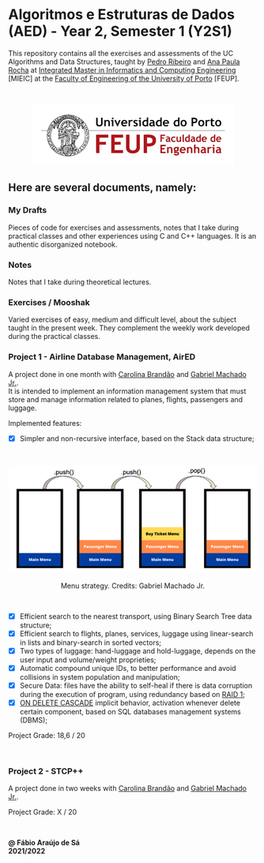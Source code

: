 # Algoritmos e Estruturas de Dados (AED) - Year 2, Semester 1 (Y2S1)

This repository contains all the exercises and assessments of the UC Algorithms and Data Structures, taught by [Pedro Ribeiro](https://www.dcc.fc.up.pt/~pribeiro/) and [Ana Paula Rocha](https://sigarra.up.pt/feup/pt/func_geral.formview?p_codigo=211625) at [Integrated Master in Informatics and Computing Engineering](https://sigarra.up.pt/feup/pt/cur_geral.cur_view?pv_curso_id=742) [MIEIC] at the [Faculty of Engineering of the University of Porto](https://sigarra.up.pt/feup/pt/web_page.Inicial) [FEUP]. <br/>

<br/>
<p align = "center" >
  <img 
       title = "FEUP logo"
       src = "Images//FEUP_Logo.png" 
       alt = "FEUP Logo" 
       />
</p>

## Here are several documents, namely:

### My Drafts <br/>
Pieces of code for exercises and assessments, notes that I take during practical classes and other experiences using C and C++ languages. It is an authentic disorganized notebook. <br/>

### Notes
Notes that I take during theoretical lectures.<br/>

### Exercises / Mooshak
Varied exercises of easy, medium and difficult level, about the subject taught in the present week. They complement the weekly work developed during the practical classes. <br/>

### Project 1 - Airline Database Management, AirED

A project done in one month with [Carolina Brandão](https://github.com/CarolBrandak) and [Gabriel Machado Jr.](https://github.com/gabrieltmjr). <br>
It is intended to implement an information management system that must store and manage information related to planes, flights, passengers and luggage.

Implemented features:
- [x] Simpler and non-recursive interface, based on the Stack data structure;

<br/>
<p align = "center" >
  <img 
       title = "Menu strategy"
       src = "Images//Project1_Menu.png" 
       alt = "Credits: Gabriel Machado Jr." 
       />
</p>
<p align = "center" >Menu strategy. Credits: Gabriel Machado Jr.</p>
<br>

- [x] Efficient search to the nearest transport, using Binary Search Tree data structure;
- [x] Efficient search to flights, planes, services, luggage using linear-search in lists and binary-search in sorted vectors;
- [x] Two types of luggage: hand-luggage and hold-luggage, depends on the user input and volume/weight proprieties;
- [x] Automatic compound unique IDs, to better performance and avoid collisions in system population and manipulation;
- [x] Secure Data: files have the ability to self-heal if there is data corruption during the execution of program, using redundancy based on [RAID 1](https://pt.wikipedia.org/wiki/RAID);
- [x] [ON DELETE CASCADE](https://www.mysqltutorial.org/mysql-on-delete-cascade/) implicit behavior, activation whenever delete certain component, based on SQL databases management systems (DBMS);

Project Grade: 18,6 / 20

<br>

### Project 2 - STCP++

A project done in two weeks with [Carolina Brandão](https://github.com/CarolBrandak) and [Gabriel Machado Jr.](https://github.com/gabrieltmjr). <br>

Project Grade: X / 20

<br>

**@ Fábio Araújo de Sá** <br/>
**2021/2022**